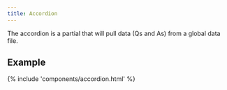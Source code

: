 ```yaml
---
title: Accordion 
---
```


The accordion is a partial that will pull data (Qs and As) from a global data file.

## Example 
    
{% include 'components/accordion.html' %}

